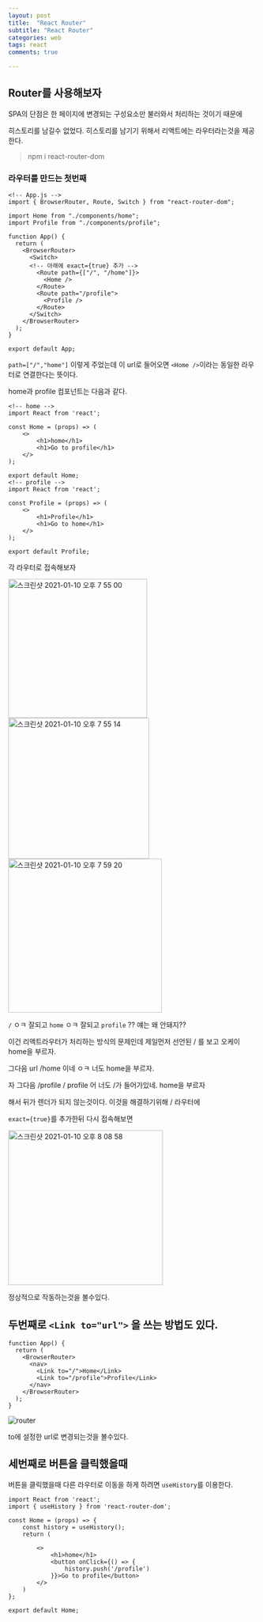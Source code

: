 ```yaml
---
layout: post
title:  "React Router"
subtitle: "React Router"
categories: web
tags: react
comments: true

---
```


## Router를 사용해보자

SPA의 단점은 한 페이지에 변경되는 구성요소만 불러와서 처리하는 것이기 때문에

히스토리를 남길수 없었다. 히스토리를 남기기 위해서 리액트에는 라우터라는것을 제공한다.

> npm i react-router-dom


### 라우터를 만드는 첫번째

```
<!-- App.js -->
import { BrowserRouter, Route, Switch } from "react-router-dom";

import Home from "./components/home";
import Profile from "./components/profile";

function App() {
  return (
    <BrowserRouter>
      <Switch>
      <!-- 아래에 exact={true} 추가 -->
        <Route path={["/", "/home"]}>
          <Home />
        </Route>
        <Route path="/profile">
          <Profile />
        </Route>
      </Switch>
    </BrowserRouter>
  );
}

export default App;
```
`path=["/","home"]` 이렇게 주었는데 이 url로 들어오면 `<Home />`이라는 동일한 라우터로 연결한다는 뜻이다.


home과 profile 컴포넌트는 다음과 같다.

```
<!-- home -->
import React from 'react';

const Home = (props) => (
    <>
        <h1>home</h1>
        <h1>Go to profile</h1>
    </>
);

export default Home;
<!-- profile -->
import React from 'react';

const Profile = (props) => (
    <>
        <h1>Profile</h1>
        <h1>Go to home</h1>
    </>
);

export default Profile;
```

각 라우터로 접속해보자

<img width="281" alt="스크린샷 2021-01-10 오후 7 55 00" src="https://user-images.githubusercontent.com/56789064/104120898-bbb2b280-537d-11eb-859b-e59a76e9b063.png">

<img width="285" alt="스크린샷 2021-01-10 오후 7 55 14" src="https://user-images.githubusercontent.com/56789064/104120902-c2d9c080-537d-11eb-89e6-766b89d4dfaa.png">

<img width="311" alt="스크린샷 2021-01-10 오후 7 59 20" src="https://user-images.githubusercontent.com/56789064/104120986-5612f600-537e-11eb-94a6-9284517b6046.png">

`/`  ㅇㅋ 잘되고 `home` ㅇㅋ 잘되고 `profile` ?? 얘는 왜 안돼지??

이건 리액트라우터가 처리하는 방식의 문제인데 제일먼저 선언된 / 를 보고 오케이 home을 부르자. 

그다음 url /home 이네 ㅇㅋ 너도 home을 부르자.

자 그다음 /profile / profile 어 너도 /가 들어가있네. home을 부르자

해서 뒤가 렌더가 되지 않는것이다. 이것을 해결하기위해 / 라우터에

`exact={true}`를 추가한뒤 다시 접속해보면

<img width="313" alt="스크린샷 2021-01-10 오후 8 08 58" src="https://user-images.
githubusercontent.com/56789064/104121176-adfe2c80-537f-11eb-880f-ec1ff4bba48f.png">

정상적으로 작동하는것을 볼수있다.

## 두번째로  `<Link to="url">` 을 쓰는 방법도 있다.

```
function App() {
  return (
    <BrowserRouter>
      <nav>
        <Link to="/">Home</Link>
        <Link to="/profile">Profile</Link>
      </nav>  
    </BrowserRouter>
  );
}
```

![router](https://user-images.githubusercontent.com/56789064/104127557-13651400-53a6-11eb-94c0-684614032d4a.gif)


to에 설정한 url로 변경되는것을 볼수있다.

## 세번째로 버튼을 클릭했을때

버튼을 클릭했을때 다른 라우터로 이동을 하게 하려면  `useHistory`를 이용한다.

```
import React from 'react';
import { useHistory } from 'react-router-dom';

const Home = (props) => {
    const history = useHistory();
    return (

        <>
            <h1>home</h1>
            <button onClick={() => {
                history.push('/profile')
            }}>Go to profile</button>
        </>
    )
};

export default Home;
```

